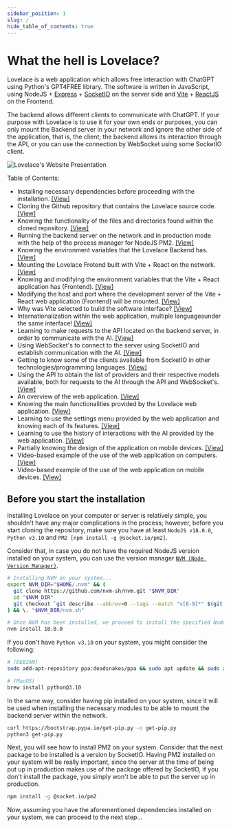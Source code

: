 ```yaml
---
sidebar_position: 1
slug: /
hide_table_of_contents: true
---
```


# What the hell is Lovelace?

Lovelace is a web application which allows free interaction with ChatGPT using Python's GPT4FREE library. The software is written in JavaScript, using NodeJS + [Express](https://expressjs.com/es/4x/api.html) + [SocketIO](https://socket.io/) on the server side and [Vite](https://vitejs.dev/) + [ReactJS](https://react.dev/) on the Frontend.

The backend allows different clients to communicate with ChatGPT. If your purpose with Lovelace is to use it for your own ends or purposes, you can only mount the Backend server in your network and ignore the other side of the application, that is, the client; the backend allows its interaction through the API, or you can use the connection by WebSocket using some SocketIO client.

![Lovelace's Website Presentation](/img/WebApp-Presentation.png)

Table of Contents:
- Installing necessary dependencies before proceeding with the installation. [[View]](/#before-you-start-the-installation)
- Cloning the Github repository that contains the Lovelace source code. [[View]](/installation)
- Knowing the functionality of the files and directories found within the cloned repository. [[View]](/installation#knowing-a-little-more-about-the-contents-of-the-cloned-repository)
- Running the backend server on the network and in production mode with the help of the process manager for NodeJS PM2. [[View]](/mounting-server-in-the-network/)
- Knowing the environment variables that the Lovelace Backend has. [[View]](/mounting-server-in-the-network/#what-about-environment-variables)
- Mounting the Lovelace Frotend built with Vite + React on the network. [[View]](/mounting-webapp-in-the-network/)
- Knowing and modifying the environment variables that the Vite + React application has (Frontend). [[View]](/mounting-webapp-in-the-network/#modifying-environment-variables)
- Modifying the host and port where the development server of the Vite + React web application (Frontend) will be mounted. [[View]](/mounting-webapp-in-the-network/#modifying-the-port-and-hostname-of-the-clients-server)
- Why was Vite selected to build the software interface? [[View]](/mounting-webapp-in-the-network/#why-is-vite-used-in-the-client-application)
- Internationalization within the web application, multiple languages ​​under the same interface! [[View]](/mounting-webapp-in-the-network/#internationalization-within-the-application)
- Learning to make requests to the API located on the backend server, in order to communicate with the AI. [[View]](/learning-how-to-use-the-api-for-interact-with-the-ai/)
- Using WebSocket's to connect to the server using SocketIO and establish communication with the AI. [[View]](/learning-how-to-use-websockets-for-interact-with-the-ai/)
- Getting to know some of the clients available from SocketIO in other technologies/programming languages. [[View]](/learning-how-to-use-websockets-for-interact-with-the-ai/#socketio-clients-to-establish-communication-with-the-server)
- Using the API to obtain the list of providers and their respective models available, both for requests to the AI ​​through the API and WebSocket's. [[View]](/available-providers-and-models/)
- An overview of the web application. [[View]](/learning-how-to-use-the-web-application/)
- Knowing the main functionalities provided by the Lovelace web application. [[View]](/learning-how-to-use-the-web-application/#about-the-options-available-at-first-glance)
- Learning to use the settings menu provided by the web application and knowing each of its features. [[View]](/learning-how-to-use-the-web-application/#whats-behind-the-settings-menu)
- Learning to use the history of interactions with the AI ​​provided by the web application. [[View]](/learning-how-to-use-the-web-application/#the-history-of-interactions-with-ada)
- Partially knowing the design of the application on mobile devices. [[View]](/learning-how-to-use-the-web-application/#a-view-of-design-within-mobile-devices)
- Video-based example of the use of the web application on computers. [[View]](/Web-App-Usage#using-the-web-application-on-desktop)
- Video-based example of the use of the web application on mobile devices. [[View]](/Web-App-Usage#using-the-web-application-on-mobile)

## Before you start the installation
Installing Lovelace on your computer or server is relatively simple, you shouldn't have any major complications in the process; however, before you start cloning the repository, make sure you have at least `NodeJS v18.0.0`, `Python v3.10` and `PM2 [npm install -g @socket.io/pm2]`.

Consider that, in case you do not have the required NodeJS version installed on your system, you can use the version manager [`NVM (Node Version Manager)`](https://github.com/nvm-sh/nvm#installing-and-updating).

```bash
# Installing NVM on your system...
export NVM_DIR="$HOME/.nvm" && (
  git clone https://github.com/nvm-sh/nvm.git "$NVM_DIR"
  cd "$NVM_DIR"
  git checkout `git describe --abbrev=0 --tags --match "v[0-9]*" $(git rev-list --tags --max-count=1)`
) && \. "$NVM_DIR/nvm.sh"

# Once NVM has been installed, we proceed to install the specified NodeJS version (> 18.0.0)
nvm install 18.0.0
```

If you don't have `Python v3.10` on your system, you might consider the following:

```bash
# (DEBIAN)
sudo add-apt-repository ppa:deadsnakes/ppa && sudo apt update && sudo apt install python3.10

# (MacOS)
brew install python@3.10
```

In the same way, consider having pip installed on your system, since it will be used when installing the necessary modules to be able to mount the backend server within the network.

```bash
curl https://bootstrap.pypa.io/get-pip.py -o get-pip.py
python3 get-pip.py
```

Next, you will see how to install PM2 on your system. Consider that the next package to be installed is a version by SocketIO.
Having PM2 installed on your system will be really important, since the server at the time of being put up in production makes use of the package offered by SocketIO, if you don't install the package, you simply won't be able to put the server up in production.

```bash
npm install -g @socket.io/pm2
```

Now, assuming you have the aforementioned dependencies installed on your system, we can proceed to the next step...